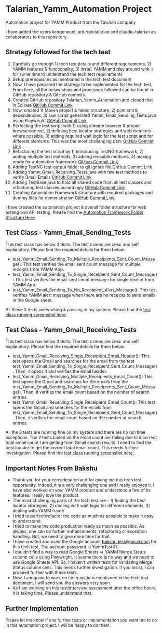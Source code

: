 # Talarian_Yamm_Automation Project
Automation project for YAMM Product from the Talarian company

I have added the users kengenouel, arturbektalarian and claudiu-talarian as collaborators to this repository.

## Strategy followed for the tech test
1. Carefully go through 1) tech test details and different requirements, 2) YAMM features & functionality, 3) Install YAMM and play around with it for some time to understand the tech test requirements
2. Setup prerequisites as mentioned in the tech test document
3. Now, I have prepared the strategy to be implemented for the tech test. From here, all the below steps and processes followed can be found in GitHub repository & GitHub commits.
4. Created GitHub repository Talarian_Yamm_Automation and cloned that in Eclipse [GitHub Commit Link](https://github.com/bakshudev/Talarian_Yamm_Automation/commit/a74d8d8ce12287ea8f8b680ec86f5907d3fb799e)
5. Now, created  1) Maven project & folder structure, 2) pom.xml & dependencies, 3) raw script generated Yamm_Email_Sending_Tests.java using Playwright [GitHub Commit Link](https://github.com/bakshudev/Talarian_Yamm_Automation/commit/af612af19ace893ea162119e78490b64f916299d)
6. Perfecting the test script with 1) using chrome browser & proper browsercontext, 2) defining best locator strategies and web elements where possible, 3) adding required wait logic for the test script and for different elements. This was the most challenging part. [GitHub Commit Link](https://github.com/bakshudev/Talarian_Yamm_Automation/commit/f7c8162c469b99863ddf077decad2c71957131c2)
7. Refactoring the test script by 1) introducing TestNG framework, 2) adding multiple test methods, 3) adding reusable methods, 4) making ready for automation framework [GitHub Commit Link](https://github.com/bakshudev/Talarian_Yamm_Automation/commit/259d25a01ea234859bd06112dd773a6aba1f6d0a)
8. Adding TestNG test-output folder to git ignore file [GitHub Commit Link](https://github.com/bakshudev/Talarian_Yamm_Automation/commit/a28ccb2fe01e0b208db54f685464a53b414fab77)
9. Adding Yamm_Gmail_Receiving_Tests.java with few test methods to verify Gmail Emails [GitHub Commit Link](https://github.com/bakshudev/Talarian_Yamm_Automation/commit/0e69b94b085498b1dc3e4b5d78887d8d6f5c7239)
10. Adding TestBase.java to hold all shared code from all test classes and refactoring test classes accordingly [GitHub Commit Link](https://github.com/bakshudev/Talarian_Yamm_Automation/commit/c86a475dda90ec3b6380cb30f92b368423782bcc)
11. Creating Automation Framework structure with required packages and dummy files for demonstration [GitHub Commit Link](https://github.com/bakshudev/Talarian_Yamm_Automation/commit/6ff70a68c81352b61fb4c64375ea3df93ae6903f)

I have created the automation project & overall folder structure for web testing and API testing. Please find the [Automation Framework Folder Structure Here](https://drive.google.com/file/d/1_8aB3qxNOQaVe0JQFXXcggvXUKGPaxXE/view).

## Test Class - Yamm_Email_Sending_Tests

This test class has below 3 tests. The test names are clear and self explanatory. Please find the required details for them below.

* test_Yamm_Email_Sending_To_Multiple_Receipients_Sent_Count_Message(): This test verifies the email sent count message for multiple receipts from YAMM App.
* test_Yamm_Email_Sending_To_Single_Receipient_Sent_Count_Message(): This test verifies the email sent count message for single receipt from YAMM App.
* test_Yamm_Email_Sending_To_No_Receipient_Alert_Message(): This test verifies YAMM alert message when there are no receipts to send emails in the Google sheet. 

All these 3 tests are working & passing in my system. Please find the [test class running screenshot here](https://drive.google.com/file/d/1dxxVI6PxGHInaR_Aew99nG83QJxEo5XJ/view).

## Test Class - Yamm_Gmail_Receiving_Tests

This test class has below 3 tests. The test names are clear and self explanatory. Please find the required details for them below.

* test_Yamm_Gmail_Receiving_Single_Receipient_Email_Header(): This test opens the Gmail and searches for the email from the test test_Yamm_Email_Sending_To_Single_Receipient_Sent_Count_Message(). Then, it opens it and verifies the email header. 
* test_Yamm_Gmail_Receiving_Multiple_Receipients_Email_Count(): This test opens the Gmail and searches for the emails from the test_Yamm_Email_Sending_To_Multiple_Receipients_Sent_Count_Message(). Then, it verifies the email count based on the number of search entries.
* test_Yamm_Gmail_Receiving_Single_Receipient_Email_Count(): This test opens the Gmail and searches for the emails from  test_Yamm_Email_Sending_To_Single_Receipient_Sent_Count_Message(). Then, it verifies the email count based on the number of search entries.

All the 3 tests are running fine on my system and there are no run time exceptions. The 2 tests based on the email count are failing due to incorrect total email count I am getting from Gmail search results. I need to find the best locator to get the correct total email count. This needs further investigation. Please find the [test class running screenshot here](https://drive.google.com/file/d/1YvUefYzoDPn3aqc5lS4uil8mWVfm0wmL/view).

## Important Notes From Bakshu

* Thank you for your consideration and for giving me this tech test opportunity. Indeed, it is a very challenging one and I really enjoyed it. I have also worked on your YAMM product and understood a few of its features. I really love the product.
* The most challenging parts of the tech test are - 1) finding the best locator strategies, 2) dealing with wait logic for different elements, 3) dealing with YAMM frame
* I tried to perfect/refactor the code as much as possible to make it easy to understand. 
* I tried to make the code production ready as much as possible. As always, one can do further enhancements, refactoring or exception handling. But, we need to give more time for that.
* I have created and used the Google account bakshu.test@gmail.com for this tech test. The account password is YammTest#1.
* I couldn't find a way to read Google Sheets => YAMM Merge Status column cells using Playwright. It seems there is no way and we need to use Google Sheets API. So, I haven't written tests for validating Merge Status column cells. This needs further investigation. If you insist, I can proceed further with these tests.
* Now, I am going to work on the questions mentioned in the tech test document. I will send you the answers very soon.
* As I am working on this test/interview assessment after the office hours, it is taking time. Please understand that.

## Further Implementation

Please let me know if any further tests or implementation you want me to do in this automation project. I will be happy to do them.
